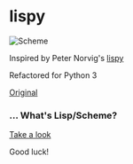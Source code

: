 # lispy

![Scheme](https://i.imgur.com/FodWquW.jpg "Scheme")

Inspired by Peter Norvig's [lispy](http://norvig.com/lispy2.html)

Refactored for Python 3

[Original](https://github.com/norvig/pytudes/blob/master/py/lispy.py)

### ... What's Lisp/Scheme?

[Take a look](https://www.scheme.com/tspl4/)

Good luck!
